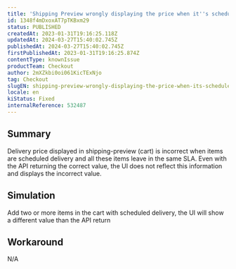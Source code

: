 ```yaml
---
title: 'Shipping Preview wrongly displaying the price when it''s scheduled delivery'
id: 1348f4mDxoxAT7pTKBxm29
status: PUBLISHED
createdAt: 2023-01-31T19:16:25.118Z
updatedAt: 2024-03-27T15:40:02.745Z
publishedAt: 2024-03-27T15:40:02.745Z
firstPublishedAt: 2023-01-31T19:16:25.874Z
contentType: knownIssue
productTeam: Checkout
author: 2mXZkbi0oi061KicTExNjo
tag: Checkout
slugEN: shipping-preview-wrongly-displaying-the-price-when-its-scheduled-delivery
locale: en
kiStatus: Fixed
internalReference: 532487
---
```


## Summary


Delivery price displayed in shipping-preview (cart) is incorrect when items are scheduled delivery and all these items leave in the same SLA. Even with the API returning the correct value, the UI does not reflect this information and displays the incorrect value.


##

## Simulation


Add two or more items in the cart with scheduled delivery, the UI will show a different value than the API return


##

## Workaround


N/A




